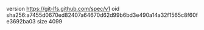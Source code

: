 version https://git-lfs.github.com/spec/v1
oid sha256:a7455d0670ed82407a64670d62d99b6bd3e490a14a32f1565c8f60fe3692ba03
size 4099
